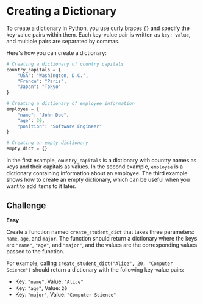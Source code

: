 # Creating a Dictionary

To create a dictionary in Python, you use curly braces `{}` and specify the key-value pairs within them. Each key-value pair is written as `key: value`, and multiple pairs are separated by commas.

Here's how you can create a dictionary:

```python
# Creating a dictionary of country capitals
country_capitals = {
    "USA": "Washington, D.C.",
    "France": "Paris",
    "Japan": "Tokyo"
}

# Creating a dictionary of employee information
employee = {
    "name": "John Doe",
    "age": 30,
    "position": "Software Engineer"
}

# Creating an empty dictionary
empty_dict = {}
```

In the first example, `country_capitals` is a dictionary with country names as keys and their capitals as values. In the second example, `employee` is a dictionary containing information about an employee. The third example shows how to create an empty dictionary, which can be useful when you want to add items to it later.

## Challenge

**Easy**

Create a function named `create_student_dict` that takes three parameters: `name`, `age`, and `major`. The function should return a dictionary where the keys are `"name"`, `"age"`, and `"major"`, and the values are the corresponding values passed to the function.

For example, calling `create_student_dict("Alice", 20, "Computer Science")` should return a dictionary with the following key-value pairs:

* Key: `"name"`, Value: `"Alice"`
* Key: `"age"`, Value: `20`
* Key: `"major"`, Value: `"Computer Science"`